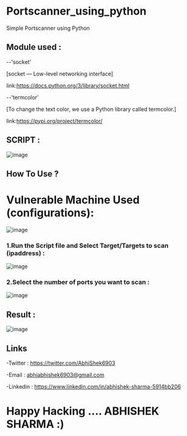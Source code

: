 # Portscanner_using_python
Simple Portscanner using Python 

## Module used : 
--'socket'
  
  [socket — Low-level networking interface]
  
  link:https://docs.python.org/3/library/socket.html 
  
  

--'termcolor' 

[To change the text color, we use a Python library called termcolor.]
  
 
  link:https://pypi.org/project/termcolor/
  
  

## SCRIPT :  

![image](https://github.com/AbhishekSharma6903/Portscanner_using_python/assets/99632495/a0487237-758a-413e-8ff0-a3fdbc6621f8)

## How To Use ?

# Vulnerable Machine Used (configurations): 

![image](https://github.com/AbhishekSharma6903/Portscanner_using_python/assets/99632495/e576a96a-d20e-4a92-8636-0c91b4c8bc8b)



### 1.Run the Script file and Select Target/Targets to scan (ipaddress) : 
   
   ![image](https://github.com/AbhishekSharma6903/Portscanner_using_python/assets/99632495/0968c713-f272-4afc-a07e-c5b492011234)

### 2.Select the number of ports you want to scan :
  
  ![image](https://github.com/AbhishekSharma6903/Portscanner_using_python/assets/99632495/d776bc70-74a2-4dbf-8e79-792d583cf724)
  
## Result :

![image](https://github.com/AbhishekSharma6903/Portscanner_using_python/assets/99632495/ed222b0c-f87b-4e46-9f67-96dc935808b4)


## Links
-Twitter : https://twitter.com/AbhiShek6903

-Email : abhiabhishek6903@gmail.com

-Linkedin : https://www.linkedin.com/in/abhishek-sharma-5914bb206

# Happy Hacking .... ABHISHEK SHARMA :)

  
  

  
